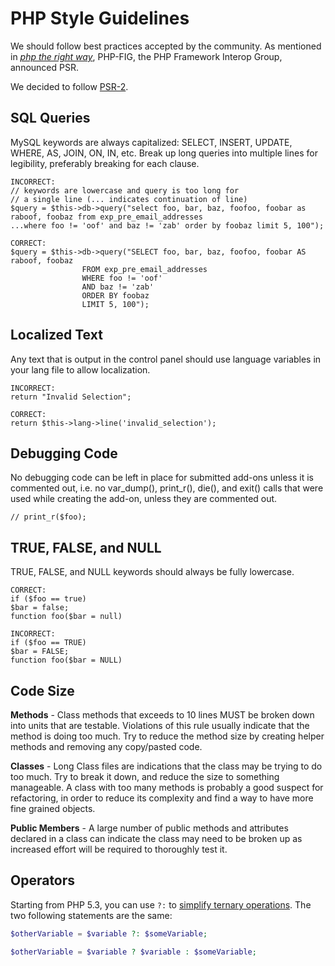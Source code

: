 # PHP Style Guidelines

We should follow best practices accepted by the community.
As mentioned in _[php the right way][1]_, PHP-FIG, the PHP Framework Interop Group, announced PSR.

We decided to follow [PSR-2].

[1]: http://www.phptherightway.com/
[PSR-2]: https://github.com/php-fig/fig-standards/blob/master/accepted/PSR-2-coding-style-guide.md

## SQL Queries
MySQL keywords are always capitalized: SELECT, INSERT, UPDATE, WHERE, AS, JOIN, ON, IN, etc. Break up long queries into multiple lines for legibility, preferably breaking for each clause.

```
INCORRECT:
// keywords are lowercase and query is too long for
// a single line (... indicates continuation of line)
$query = $this->db->query("select foo, bar, baz, foofoo, foobar as raboof, foobaz from exp_pre_email_addresses
...where foo != 'oof' and baz != 'zab' order by foobaz limit 5, 100");

CORRECT:
$query = $this->db->query("SELECT foo, bar, baz, foofoo, foobar AS raboof, foobaz
				FROM exp_pre_email_addresses
				WHERE foo != 'oof'
				AND baz != 'zab'
				ORDER BY foobaz
				LIMIT 5, 100");
```

## Localized Text

Any text that is output in the control panel should use language variables in your lang file to allow localization.

```
INCORRECT:
return "Invalid Selection";

CORRECT:
return $this->lang->line('invalid_selection');
```

## Debugging Code

No debugging code can be left in place for submitted add-ons unless it is commented out, i.e. no var_dump(), print_r(), die(), and exit() calls that were used while creating the add-on, unless they are commented out.

```
// print_r($foo);
```

## TRUE, FALSE, and NULL

TRUE, FALSE, and NULL keywords should always be fully lowercase.

```
CORRECT:
if ($foo == true)
$bar = false;
function foo($bar = null)

INCORRECT:
if ($foo == TRUE)
$bar = FALSE;
function foo($bar = NULL)
```

## Code Size

**Methods** - Class methods that exceeds to 10 lines MUST be broken down into units that are testable. Violations of this rule usually indicate that the method is doing too much. Try to reduce the method size by creating helper methods and removing any copy/pasted code.

**Classes** - Long Class files are indications that the class may be trying to do too much. Try to break it down, and reduce the size to something manageable. A class with too many methods is probably a good suspect for refactoring, in order to reduce its complexity and find a way to have more fine grained objects.

**Public Members** - A large number of public methods and attributes declared in a class can indicate the class may need to be broken up as increased effort will be required to thoroughly test it.

## Operators

Starting from PHP 5.3, you can use `?:` to [simplify ternary operations](https://php.net/manual/en/language.operators.comparison.php#language.operators.comparison.ternary). The two following statements are the same:

```php
$otherVariable = $variable ?: $someVariable;

$otherVariable = $variable ? $variable : $someVariable;
```
